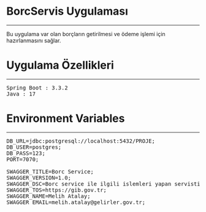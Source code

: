 # BorcServis Uygulaması
-------------------------

Bu uygulama var olan borçların getirilmesi ve ödeme işlemi için hazırlanmasını sağlar.

# Uygulama Özellikleri
--------------------------

<pre>
Spring Boot : 3.3.2
Java : 17
</pre>

# Environment Variables
---------------------------

<pre>
DB_URL=jdbc:postgresql://localhost:5432/PROJE;
DB_USER=postgres;
DB_PASS=123;
PORT=7070;

SWAGGER_TITLE=Borc Service;
SWAGGER_VERSION=1.0;
SWAGGER_DSC=Borc service ile ilgili islemleri yapan servistir;
SWAGGER_TOS=https://gib.gov.tr;
SWAGGER_NAME=Melih Atalay;
SWAGGER_EMAIL=melih.atalay@gelirler.gov.tr;
</pre>